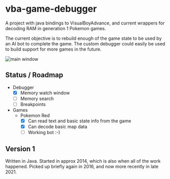 vba-game-debugger
=================

A project with java bindings to VisualBoyAdvance, and current wrappers for decoding RAM in generation 1 Pokemon games.

The current objective is to rebuild enough of the game state to be used by an AI bot to complete the game. The custom debugger could easily be used to build support for more games in the future. 

![main window](https://raw.githubusercontent.com/jamesread/vba-game-debugger/master/doc/screenshots/pokemonRed/debuggerWithBot.png)

## Status / Roadmap

- Debugger
    - [x] Memory watch window
    - [ ] Memory search
    - [ ] Breakpoints
- Games
    - Pokemon Red
        - [x] Can read text and basic state info from the game
        - [x] Can decode basic map data
        - [ ] Working bot :-)

## Version 1

Written in Java. Started in approx 2014, which is also when all of the work happened. Picked up briefly again in 2016, and now more recently in late 2021. 


